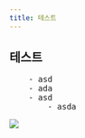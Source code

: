 ```yaml
---
title: 테스트
---
```


## 테스트

<pre>
	<bold>- asd</bold>
	- ada
	- asd
		- asda
</pre>

[![]({{site.url}}/images/{{page.url}}-1.png)]()  